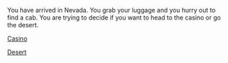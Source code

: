 You have arrived in Nevada. You grab your luggage and you hurry out to find a cab. You are trying to decide if you want to head to the casino or go the desert.

[Casino](thingstodo/casino.md)

[Desert](/thingstodo/desert.md)